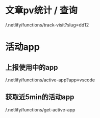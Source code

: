# 文章pv统计 / 查询
/.netlify/functions/track-visit?slug=dd12


# 活动app
## 上报使用中的app
/.netlify/functions/active-app?app=vscode
## 获取近5min的活动app
/.netlify/functions/get-active-app

